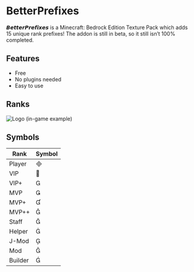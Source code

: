 # BetterPrefixes
𝘽𝙚𝙩𝙩𝙚𝙧𝙋𝙧𝙚𝙛𝙞𝙭𝙚𝙨 is a Minecraft: Bedrock Edition Texture Pack which adds 15 unique rank prefixes! The addon is still in beta, so it still isn’t 100% completed.

## Features
- Free
- No plugins needed
- Easy to use

## Ranks
![Logo](https://i.postimg.cc/0y8Vw3sZ/IMG-2667.png)
(in-game example)

## Symbols

| Rank             | Symbol                                                                |
| ----------------- | ------------------------------------------------------------------ |
| Player |  |
| VIP |  |
| VIP+ |  |
| MVP |  |
| MVP+ |  |
| MVP++ |  |
| Staff |  |
| Helper |  |
| J-Mod |  |
| Mod |  |
| Builder |  |
